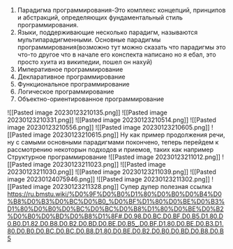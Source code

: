 1. Парадигма программирования-Это комплекс концепций, принципов и абстракций, определяющих фундаментальный стиль программирования.
2. Языки, поддерживающие несколько парадигм, называются мультипарадигменными.
Основные парадигмы программирования(возможно тут можно сказать что парадигмы это что-то другое что в начале его конспекта написано но я ебал, это просто хуита из википедии, пошел он нахуй)
1. Императивное программирование
2. Декларативное программирование
3. Функциональное программирование
4. Логическое программирование
5. Объектно-ориентированное программирование

![[Pasted image 20230123210135.png]]
![[Pasted image 20230123210331.png]]
![[Pasted image 20230123210514.png]]
![[Pasted image 20230123210556.png]]
![[Pasted image 20230123210605.png]]
![[Pasted image 20230123210615.png]]
Ну как пример продолжения речи, ну с самыми основными парадигмами покончено, теперь перейдем к рассмотрению некоторын подходов и приемов, таких как например Структурное программирование
![[Pasted image 20230123211012.png]]
![[Pasted image 20230123211023.png]]
![[Pasted image 20230123211030.png]]
![[Pasted image 20230123211039.png]]
![[Pasted image 20230124075946.png]]
![[Pasted image 20230123211302.png]]
![[Pasted image 20230123211328.png]]
Супер дупер полезная ссылка
https://ru.bmstu.wiki/%D0%9F%D0%B0%D1%80%D0%B0%D0%B4%D0%B8%D0%B3%D0%BC%D0%B0_%D0%BF%D1%80%D0%BE%D0%B3%D1%80%D0%B0%D0%BC%D0%BC%D0%B8%D1%80%D0%BE%D0%B2%D0%B0%D0%BD%D0%B8%D1%8F#.D0.98.D0.BC.D0.BF.D0.B5.D1.80.D0.B0.D1.82.D0.B8.D0.B2.D0.BD.D0.BE.D0.B5_.D0.BF.D1.80.D0.BE.D0.B3.D1.80.D0.B0.D0.BC.D0.BC.D0.B8.D1.80.D0.BE.D0.B2.D0.B0.D0.BD.D0.B8.D0.B5